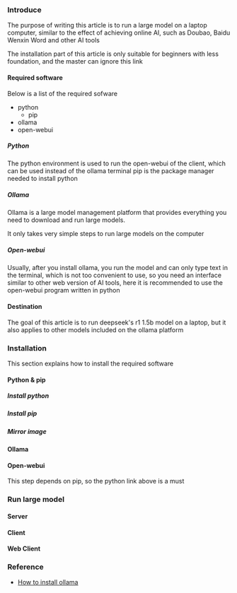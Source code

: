 ### Introduce
The purpose of writing this article is to run a large model on a laptop computer, similar to the effect of achieving online AI, such as Doubao, Baidu Wenxin Word and other     AI tools

The installation part of this article is only suitable for beginners with less foundation, and the master can ignore this link


#### Required software

Below is a list of the required sofware
- python
  - pip
- ollama
- open-webui

##### Python

The python environment is used to run the open-webui of the client, which can be used instead of the ollama terminal
pip is the package manager needed to install python

##### Ollama

Ollama is a large model management platform that provides everything you need to download and run large models.
  
It only takes very simple steps to run large models on the computer

##### Open-webui

 Usually, after you install ollama, you run the model and can only type text in the terminal, which is not too convenient to use, so you need an interface similar to other web version of AI tools, here it is recommended to use the open-webui program written in python
    



#### Destination

The goal of this article is to run deepseek's r1 1.5b model on a laptop, but it also applies to other models included on the ollama platform

### Installation

This section explains how to install the required software

#### Python & pip

##### Install python


##### Install pip

##### Mirror image


#### Ollama



#### Open-webui

This step depends on pip, so the python link above is a must



### Run large model

#### Server

#### Client


#### Web Client



### Reference
- [How to install ollama](https://ollama.readthedocs.io/quickstart/)
